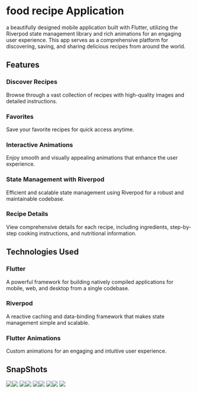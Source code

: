 # food recipe Application

a beautifully designed mobile application built with Flutter, 
utilizing the Riverpod state management library and rich animations
for an engaging user experience. This app serves as a comprehensive platform 
for discovering, saving, and sharing delicious recipes from around the world.

## Features

<h3>Discover Recipes</h3>
<p>Browse through a vast collection of recipes with high-quality images and detailed instructions.</p>
<h3>Favorites</h3>
<p>Save your favorite recipes for quick access anytime.</p>
<h3>Interactive Animations</h3>
<p>Enjoy smooth and visually appealing animations that enhance the user experience.</p>
<h3>State Management with Riverpod</h3>
<p>Efficient and scalable state management using Riverpod for a robust and maintainable codebase.</p>
<h3>Recipe Details</h3>
<p>View comprehensive details for each recipe, including ingredients, step-by-step cooking instructions, and nutritional information.</p>

## Technologies Used

<h3>Flutter</h3>
<p>A powerful framework for building natively compiled applications for mobile, web, and desktop from a single codebase.</p>
<h3>Riverpod</h3>
<p>A reactive caching and data-binding framework that makes state management simple and scalable.</p>
<h3>Flutter Animations</h3>
<p>Custom animations for an engaging and intuitive user experience.</p>

<h2>SnapShots</h2>

<img src="snapshots/1.png"><img src="snapshots/2.png">
<img src="snapshots/3.png"><img src="snapshots/4.png">
<img src="snapshots/5.png"><img src="snapshots/6.png">
<img src="snapshots/7.png"><img src="snapshots/8.png">
<img src="snapshots/9.png">
